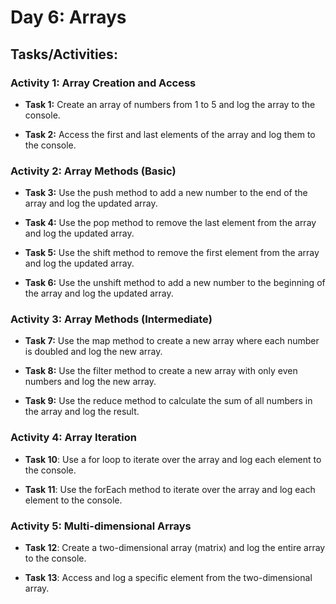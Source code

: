 # Day 6: Arrays

## Tasks/Activities:

### Activity 1: Array Creation and Access

- __Task 1:__ Create an array of numbers from 1 to 5 and log the array to the console.

- __Task 2:__ Access the first and last elements of the array and log them to the console.

### Activity 2: Array Methods (Basic)

- __Task 3:__ Use the push method to add a new number to the end of the array and log the updated array.

- __Task 4:__ Use the pop method to remove the last element from the array and log the updated array.

- __Task 5:__ Use the shift method to remove the first element from the array and log the updated array.

- __Task 6:__ Use the unshift method to add a new number to the beginning of the array and log the updated array.

### Activity 3: Array Methods (Intermediate)

- __Task 7:__ Use the map method to create a new array where each number is doubled and log the new array.

- __Task 8:__ Use the filter method to create a new array with only even numbers and log the new array.

- __Task 9:__ Use the reduce method to calculate the sum of all numbers in the array and log the result.

### Activity 4: Array Iteration

- __Task 10__: Use a for loop to iterate over the array and log each element to the console.

- __Task 11__: Use the forEach method to iterate over the array and log each element to the console.

### Activity 5: Multi-dimensional Arrays

- __Task 12__: Create a two-dimensional array (matrix) and log the entire array to the console.

- __Task 13__: Access and log a specific element from the two-dimensional array.